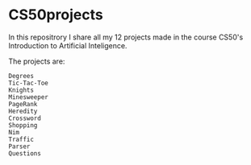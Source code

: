 # CS50projects

In this repositrory I share all my 12 projects made in the course CS50's Introduction to Artificial Inteligence.

The projects are:

    Degrees
    Tic-Tac-Toe
    Knights
    Minesweeper
    PageRank
    Heredity
    Crossword
    Shopping
    Nim
    Traffic
    Parser
    Questions


